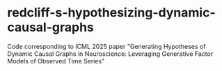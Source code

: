 # redcliff-s-hypothesizing-dynamic-causal-graphs
Code corresponding to ICML 2025 paper "Generating Hypotheses of Dynamic Causal Graphs in Neuroscience: Leveraging Generative Factor Models of Observed Time Series"
